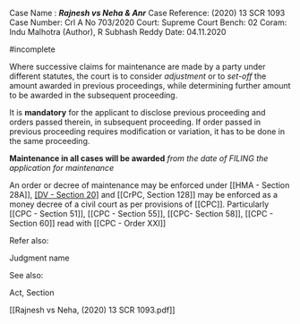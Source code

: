 Case Name : ***Rajnesh vs Neha & Anr***
Case Reference: (2020) 13 SCR 1093
Case Number: Crl A No 703/2020
Court: Supreme Court
Bench: 02
Coram: Indu Malhotra (Author), R Subhash Reddy
Date: 04.11.2020

#incomplete 

Where successive claims for maintenance are made by a party under different statutes, the court is to consider *adjustment* or to *set-off*  the amount awarded in previous proceedings, while determining further amount to be awarded in the subsequent proceeding.

It is **mandatory** for the applicant to disclose previous proceeding and orders passed therein, in subsequent proceeding.
If order passed in previous proceeding requires modification or variation, it has to be done in the same proceeding.

**Maintenance in all cases will be awarded** *from the date of FILING the application for maintenance*

An order or decree of maintenance may be enforced under [[HMA - Section 28A]], [[DV - Section 20]](6) and [[CrPC, Section 128]] may be enforced as a money decree of a civil court as per provisions of [[CPC]]. Particularly [[CPC - Section 51]], [[CPC - Section 55]], [[CPC-  Section 58]], [[CPC - Section 60]] read with [[CPC - Order XXI]] 


Refer also:

Judgment name

See also:
 
Act, Section

[[Rajnesh vs Neha, (2020) 13 SCR 1093.pdf]]